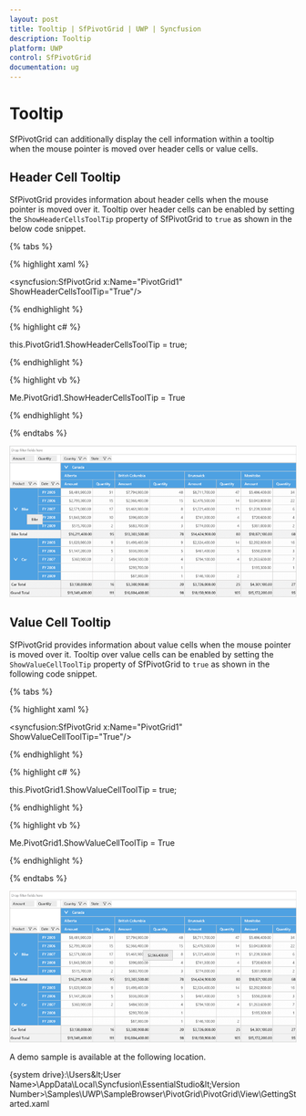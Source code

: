 ```yaml
---
layout: post
title: Tooltip | SfPivotGrid | UWP | Syncfusion
description: Tooltip
platform: UWP
control: SfPivotGrid
documentation: ug
---
```


# Tooltip

SfPivotGrid can additionally display the cell information within a tooltip when the mouse pointer is moved over header cells or value cells.

## Header Cell Tooltip

SfPivotGrid provides information about header cells when the mouse pointer is moved over it. Tooltip over header cells can be enabled by setting the `ShowHeaderCellsToolTip` property of SfPivotGrid to `true` as shown in the below code snippet.

{% tabs %}

{% highlight xaml %}

<syncfusion:SfPivotGrid x:Name="PivotGrid1" ShowHeaderCellsToolTip="True"/>

{% endhighlight %}

{% highlight c# %}

this.PivotGrid1.ShowHeaderCellsToolTip = true;

{% endhighlight %}

{% highlight vb %}

Me.PivotGrid1.ShowHeaderCellsToolTip = True

{% endhighlight %}

{% endtabs %}

![](Tooltip_images/ToolTip_RelationalHeader.png)

## Value Cell Tooltip

SfPivotGrid provides information about value cells when the mouse pointer is moved over it. Tooltip over value cells can be enabled by setting the `ShowValueCellToolTip` property of SfPivotGrid to `true` as shown in the following code snippet.

{% tabs %}

{% highlight xaml %}

<syncfusion:SfPivotGrid x:Name="PivotGrid1" ShowValueCellToolTip="True"/>

{% endhighlight %}

{% highlight c# %}

this.PivotGrid1.ShowValueCellToolTip = true;

{% endhighlight %}

{% highlight vb %}

Me.PivotGrid1.ShowValueCellToolTip = True

{% endhighlight %}

{% endtabs %}

![](Tooltip_images/ToolTip_RelationalValueCell.png)

A demo sample is available at the following location.

{system drive}:\Users\&lt;User Name&gt;\AppData\Local\Syncfusion\EssentialStudio\&lt;Version Number&gt;\Samples\UWP\SampleBrowser\PivotGrid\PivotGrid\View\GettingStarted.xaml